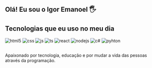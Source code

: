## Olá! Eu sou o Igor Emanoel 🖐️


## Tecnologias que eu uso no meu dia

<div style="display: inline_block">
  <img align="center" alt="html5" src="https://img.shields.io/badge/HTML5-E34F26?style=for-the-badge&logo=html5&logoColor=white" />
  <img align="center" alt="css" src="https://img.shields.io/badge/CSS3-1572B6?style=for-the-badge&logo=css3&logoColor=white" />
  <img align="center" alt="js" src="https://img.shields.io/badge/JavaScript-F7DF1E?style=for-the-badge&logo=javascript&logoColor=black" />
  <img align="center" alt="ts" src="https://img.shields.io/badge/TypeScript-007ACC?style=for-the-badge&logo=typescript&logoColor=white" />
  <img align="center" alt="react" src="https://img.shields.io/badge/React-20232A?style=for-the-badge&logo=react&logoColor=61DAFB" />
  <img align="center" alt="nodejs" src="https://img.shields.io/badge/Node.js-43853D?style=for-the-badge&logo=node.js&logoColor=white" />
  <img align="center"alt= "c#"src="https://img.shields.io/badge/C%23-239120?style=for-the-badge&logo=c-sharp&logoColor=white"/>
   <img align="center" alt="pyhton" src="https://img.shields.io/badge/python-3670A0?style=for-the-badge&logo=python&logoColor=ffdd54"/>
</div><br/>
              
Apaixonado por tecnologia, educação e por mudar a vida das pessoas através da programação.

